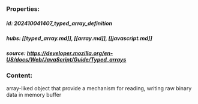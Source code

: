 ### Properties:


##### id: 202410041407_typed_array_definition
##### hubs: [[typed_array.md]], [[array.md]], [[javascript.md]]
##### source: https://developer.mozilla.org/en-US/docs/Web/JavaScript/Guide/Typed_arrays


### Content:

array-liked object that provide a mechanism for reading, writing raw binary data in memory buffer
